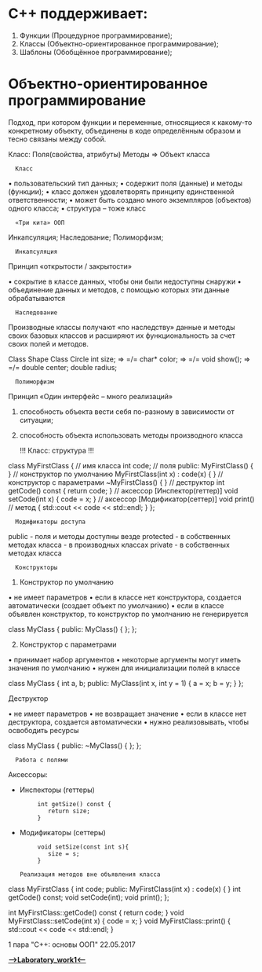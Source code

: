 C++ поддерживает:
=====================

1. Функции (Процедурное программирование);
2. Классы  (Объектно-ориентированное программирование);
3. Шаблоны (Обобщённое программирование);

Объектно-ориентированное программирование
=====================

Подход, при котором функции и переменные, относящиеся к какому-то конкретному объекту,
объединены в коде определённым образом и тесно связаны между собой.

Класс: Поля(свойства, атрибуты)
       Методы                       =>        Объект класса

      Класс

• пользовательский тип данных;
• содержит поля (данные) и методы (функции);
• класс должен удовлетворять принципу единственной ответственности;
• может быть создано много экземпляров (объектов) одного класса;
• структура – тоже класс

      «Три кита» ООП

Инкапсуляция;
Наследование;
Полиморфизм;

      Инкапсуляция
      
Принцип «открытости / закрытости»

• сокрытие в классе данных, чтобы они были недоступны снаружи
• объединение данных и методов, с помощью которых эти данные обрабатываются

      Наследование

Производные классы получают «по наследству» данные и методы своих базовых классов и
расширяют их функциональность за счет своих полей и методов.

Class Shape                      Class Circle
  int size;            =>                 =/=
  char* color;         =>                 =/=
  void show();         =>                 =/=
                                    double center;
                                    double radius; 

      Полиморфизм

Принцип «Один интерфейс – много реализаций»

1) способность объекта вести себя по-разному в зависимости от ситуации;
2) способность объекта использовать методы производного класса


      !!! Класс: структура !!!

class MyFirstClass {                      // имя класса
  int code;                               // поля
public:
  MyFirstClass() { }                      // конструктор по умолчанию
  MyFirstClass(int x) : code(x) { }       // конструктор с параметрами
  ~MyFirstClass() { }                     // деструктор
  int getCode() const { return code; }    // аксессор [Инспектор(геттер)]
  void setCode(int x) { code = x; }       // аксессор [Модификатор(сеттер)]
  void print()                            // метод
    { std::cout << code << std::endl; }
};

      Модификаторы доступа
      
public    -   поля и методы доступны везде
protected -   в собственных методах класса
          -   в производных классах
private   -   в собственных методах класса

      Конструкторы
      
  1. Конструктор по умолчанию
  
• не имеет параметров
• если в классе нет конструктора, создается автоматически (создает объект по умолчанию)
• если в классе объявлен конструктор, то конструктор по умолчанию не генерируется

class MyClass 
{
public:
  MyClass() { };
};

  2. Конструктор с параметрами
  
• принимает набор аргументов
• некоторые аргументы могут иметь значения по умолчанию
• нужен для инициализации полей в классе

class MyClass {
  int a, b;
public:
  MyClass(int x, int y = 1) { 
    a = x; 
    b = y;
  } 
};

  Деструктор
  
• не имеет параметров
• не возвращает значение
• если в классе нет деструктора, создается автоматически
• нужно реализовывать, чтобы освободить ресурсы

class MyClass 
{
public:
  ~MyClass() { };
};

      Работа с полями
      
  Аксессоры:
  
- Инспекторы (геттеры)

           int getSize() const {
              return size;
           }
           
- Модификаторы (сеттеры)
           
           void setSize(const int s){
              size = s;
           }
           
      Реализация методов вне объявления класса

class MyFirstClass {
  int code;
public:
  MyFirstClass(int x) : code(x) { }
  int getCode() const;
  void setCode(int);
  void print();
};

int MyFirstClass::getCode() const { return code; }
void MyFirstClass::setCode(int x) { code = x; }
void MyFirstClass::print() { std::cout << code << std::endl; }

1 пара "С++: основы ООП" 22.05.2017



[**-->Laboratory_work1<--**](https://github.com/SuvStreet/IT_Step_Cpp/tree/master/Laboratory_work/Work1)

